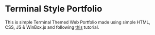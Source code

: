 # Terminal Style Portfolio

This is simple Terminal Themed Web Portfolio made using simple HTML, CSS, JS & WinBox.js and following [this](https://anirudhpanda.hashnode.dev/terminal-themed-portfolio) tutorial.
